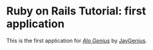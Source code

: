# Ruby on Rails Tutorial: first application
This is the first application for
[*Alo Genius*](http://www.alogenius.com/)
by [JayGenius](http://jaygenius.com/).